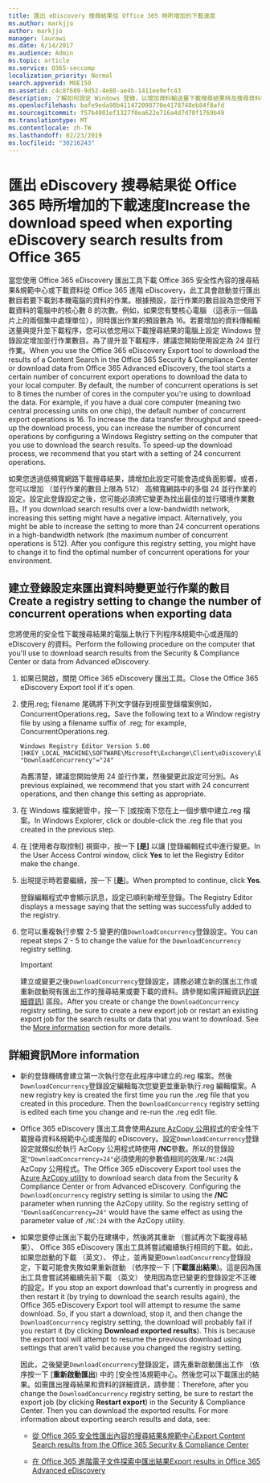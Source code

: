 ```yaml
---
title: 匯出 eDiscovery 搜尋結果從 Office 365 時所增加的下載速度
ms.author: markjjo
author: markjjo
manager: laurawi
ms.date: 6/14/2017
ms.audience: Admin
ms.topic: article
ms.service: O365-seccomp
localization_priority: Normal
search.appverid: MOE150
ms.assetid: c4c8f689-9d52-4e80-ae4b-1411ee9efc43
description: 了解如何設定 Windows 登錄，以增加資料輸送量下載搜尋結果時及搜尋資料從 Office 365 安全性&amp;規範中心與 Office 365 進階 eDiscovery。
ms.openlocfilehash: bafe9eda98b411472098770e4178748eb84f8afd
ms.sourcegitcommit: f57b4001ef1327f0ea622e716a4d7d78f1769b49
ms.translationtype: MT
ms.contentlocale: zh-TW
ms.lasthandoff: 02/23/2019
ms.locfileid: "30216243"
---
```

# <a name="increase-the-download-speed-when-exporting-ediscovery-search-results-from-office-365"></a><span data-ttu-id="2a520-103">匯出 eDiscovery 搜尋結果從 Office 365 時所增加的下載速度</span><span class="sxs-lookup"><span data-stu-id="2a520-103">Increase the download speed when exporting eDiscovery search results from Office 365</span></span>

<span data-ttu-id="2a520-p101">當您使用 Office 365 eDiscovery 匯出工具下載 Office 365 安全性內容的搜尋結果&amp;規範中心或下載資料從 Office 365 進階 eDiscovery，此工具會啟動並行匯出數目若要下載到本機電腦的資料的作業。根據預設，並行作業的數目設為您使用下載資料的電腦中的核心數 8 的次數。例如，如果您有雙核心電腦 （這表示一個晶片上的兩個集中處理單位），同時匯出作業的預設數為 16。若要增加的資料傳輸輸送量與提升並下載程序，您可以依您用以下載搜尋結果的電腦上設定 Windows 登錄設定增加並行作業數目。為了提升並下載程序，建議您開始使用設定為 24 並行作業。</span><span class="sxs-lookup"><span data-stu-id="2a520-p101">When you use the Office 365 eDiscovery Export tool to download the results of a Content Search in the Office 365 Security &amp; Compliance Center or download data from Office 365 Advanced eDiscovery, the tool starts a certain number of concurrent export operations to download the data to your local computer. By default, the number of concurrent operations is set to 8 times the number of cores in the computer you're using to download the data. For example, if you have a dual core computer (meaning two central processing units on one chip), the default number of concurrent export operations is 16. To increase the data transfer throughput and speed-up the download process, you can increase the number of concurrent operations by configuring a Windows Registry setting on the computer that you use to download the search results. To speed-up the download process, we recommend that you start with a setting of 24 concurrent operations.</span></span>
  
<span data-ttu-id="2a520-p102">如果您透過低頻寬網路下載搜尋結果，請增加此設定可能會造成負面影響。或者，您可以增加 （並行作業的數目上限為 512） 高頻寬網路中的多個 24 並行作業的設定。設定此登錄設定之後，您可能必須將它變更為找出最佳的並行環境作業數目。</span><span class="sxs-lookup"><span data-stu-id="2a520-p102">If you download search results over a low-bandwidth network, increasing this setting might have a negative impact. Alternatively, you might be able to increase the setting to more than 24 concurrent operations in a high-bandwidth network (the maximum number of concurrent operations is 512). After you configure this registry setting, you might have to change it to find the optimal number of concurrent operations for your environment.</span></span>
  
## <a name="create-a-registry-setting-to-change-the-number-of-concurrent-operations-when-exporting-data"></a><span data-ttu-id="2a520-112">建立登錄設定來匯出資料時變更並行作業的數目</span><span class="sxs-lookup"><span data-stu-id="2a520-112">Create a registry setting to change the number of concurrent operations when exporting data</span></span>

<span data-ttu-id="2a520-113">您將使用的安全性下載搜尋結果的電腦上執行下列程序&amp;規範中心或進階的 eDiscovery 的資料。</span><span class="sxs-lookup"><span data-stu-id="2a520-113">Perform the following procedure on the computer that you'll use to download search results from the Security &amp; Compliance Center or data from Advanced eDiscovery.</span></span>
  
1. <span data-ttu-id="2a520-114">如果已開啟，關閉 Office 365 eDiscovery 匯出工具。</span><span class="sxs-lookup"><span data-stu-id="2a520-114">Close the Office 365 eDiscovery Export tool if it's open.</span></span> 
    
2. <span data-ttu-id="2a520-115">使用.reg; filename 尾碼將下列文字儲存到視窗登錄檔案例如，ConcurrentOperations.reg。</span><span class="sxs-lookup"><span data-stu-id="2a520-115">Save the following text to a Window registry file by using a filename suffix of .reg; for example, ConcurrentOperations.reg.</span></span> 
    
    ```
    Windows Registry Editor Version 5.00
    [HKEY_LOCAL_MACHINE\SOFTWARE\Microsoft\Exchange\Client\eDiscovery\ExportTool]
    "DownloadConcurrency"="24"
    ```

    <span data-ttu-id="2a520-116">為舊清楚，建議您開始使用 24 並行作業，然後變更此設定可分別。</span><span class="sxs-lookup"><span data-stu-id="2a520-116">As previous explained, we recommend that you start with 24 concurrent operations, and then change this setting as appropriate.</span></span>
    
3. <span data-ttu-id="2a520-117">在 Windows 檔案總管中，按一下 [或按兩下您在上一個步驟中建立.reg 檔案。</span><span class="sxs-lookup"><span data-stu-id="2a520-117">In Windows Explorer, click or double-click the .reg file that you created in the previous step.</span></span>
    
4. <span data-ttu-id="2a520-118">在 [使用者存取控制] 視窗中，按一下 **[是]** 以讓 [登錄編輯程式中進行變更。</span><span class="sxs-lookup"><span data-stu-id="2a520-118">In the User Access Control window, click **Yes** to let the Registry Editor make the change.</span></span> 
    
5. <span data-ttu-id="2a520-119">出現提示時若要繼續，按一下 [**是**]。</span><span class="sxs-lookup"><span data-stu-id="2a520-119">When prompted to continue, click **Yes**.</span></span>
    
    <span data-ttu-id="2a520-120">登錄編輯程式中會顯示訊息，設定已順利新增至登錄。</span><span class="sxs-lookup"><span data-stu-id="2a520-120">The Registry Editor displays a message saying that the setting was successfully added to the registry.</span></span>
    
6. <span data-ttu-id="2a520-121">您可以重複執行步驟 2-5 變更的值`DownloadConcurrency`登錄設定。</span><span class="sxs-lookup"><span data-stu-id="2a520-121">You can repeat steps 2 - 5 to change the value for the  `DownloadConcurrency` registry setting.</span></span> 
    
    > [!IMPORTANT]
    > <span data-ttu-id="2a520-p103">建立或變更之後`DownloadConcurrency`登錄設定，請務必建立新的匯出工作或重新啟動現有匯出工作的搜尋結果或要下載的資料。請參閱如需詳細資訊[的詳細資訊](increase-download-speeds-when-exporting-ediscovery-results.md#moreinfo)] 區段。</span><span class="sxs-lookup"><span data-stu-id="2a520-p103">After you create or change the  `DownloadConcurrency` registry setting, be sure to create a new export job or restart an existing export job for the search results or data that you want to download. See the [More information](increase-download-speeds-when-exporting-ediscovery-results.md#moreinfo) section for more details.</span></span> 
  
## <a name="more-information"></a><span data-ttu-id="2a520-124">詳細資訊</span><span class="sxs-lookup"><span data-stu-id="2a520-124">More information</span></span>

- <span data-ttu-id="2a520-p104">新的登錄機碼會建立第一次執行您在此程序中建立的.reg 檔案。然後`DownloadConcurrency`登錄設定編輯每次您變更並重新執行.reg 編輯檔案。</span><span class="sxs-lookup"><span data-stu-id="2a520-p104">A new registry key is created the first time you run the .reg file that you created in this procedure. Then the  `DownloadConcurrency` registry setting is edited each time you change and re-run the .reg edit file.</span></span> 
    
- <span data-ttu-id="2a520-p105">Office 365 eDiscovery 匯出工具會使用[Azure AzCopy 公用程式](https://go.microsoft.com/fwlink/?linkid=849949)的安全性下載搜尋資料&amp;規範中心或進階的 eDiscovery。設定`DownloadConcurrency`登錄設定就類似於執行 AzCopy 公用程式時使用 **/NC**參數。所以的登錄設定`"DownloadConcurrency=24"`必須使用的參數值相同的效果`/NC:24`與 AzCopy 公用程式。</span><span class="sxs-lookup"><span data-stu-id="2a520-p105">The Office 365 eDiscovery Export tool uses the [Azure AzCopy utility](https://go.microsoft.com/fwlink/?linkid=849949) to download search data from the Security &amp; Compliance Center or from Advanced eDiscovery. Configuring the  `DownloadConcurrency` registry setting is similar to using the **/NC** parameter when running the AzCopy utility. So the registry setting of  `"DownloadConcurrency=24"` would have the same effect as using the parameter value of  `/NC:24` with the AzCopy utility.</span></span> 
    
- <span data-ttu-id="2a520-p106">如果您要停止匯出下載仍在建構中，然後將其重新 （嘗試再次下載搜尋結果）、 Office 365 eDiscovery 匯出工具將嘗試繼續執行相同的下載。如此，如果您啟動的下載 （英文）、 停止，並再變更`DownloadConcurrency`登錄設定，下載可能會失敗如果重新啟動 （依序按一下 [**下載匯出結果**)。這是因為匯出工具會嘗試將繼續先前下載 （英文） 使用因為您已變更的登錄設定不正確的設定。</span><span class="sxs-lookup"><span data-stu-id="2a520-p106">If you stop an export download that's currently in progress and then restart it (by trying to download the search results again), the Office 365 eDiscovery Export tool will attempt to resume the same download. So, if you start a download, stop it, and then change the  `DownloadConcurrency` registry setting, the download will probably fail if you restart it (by clicking **Download exported results**). This is because the export tool will attempt to resume the previous download using settings that aren't valid because you changed the registry setting.</span></span>
    
    <span data-ttu-id="2a520-p107">因此，之後變更`DownloadConcurrency`登錄設定，請先重新啟動匯出工作 （依序按一下 [**重新啟動匯出**) 中的 [安全性]&amp;規範中心。然後您可以下載匯出的結果。如需匯出搜尋結果和資料的詳細資訊，請參閱：</span><span class="sxs-lookup"><span data-stu-id="2a520-p107">Therefore, after you change the  `DownloadConcurrency` registry setting, be sure to restart the export job (by clicking **Restart export**) in the Security &amp; Compliance Center. Then you can download the exported results. For more information about exporting search results and data, see:</span></span>
    
  - [<span data-ttu-id="2a520-136">從 Office 365 安全性匯出內容的搜尋結果&amp;規範中心</span><span class="sxs-lookup"><span data-stu-id="2a520-136">Export Content Search results from the Office 365 Security &amp; Compliance Center</span></span>](export-search-results.md)
    
  - [<span data-ttu-id="2a520-137">在 Office 365 進階電子文件探索中匯出結果</span><span class="sxs-lookup"><span data-stu-id="2a520-137">Export results in Office 365 Advanced eDiscovery</span></span>](export-results-in-advanced-ediscovery.md)
    
